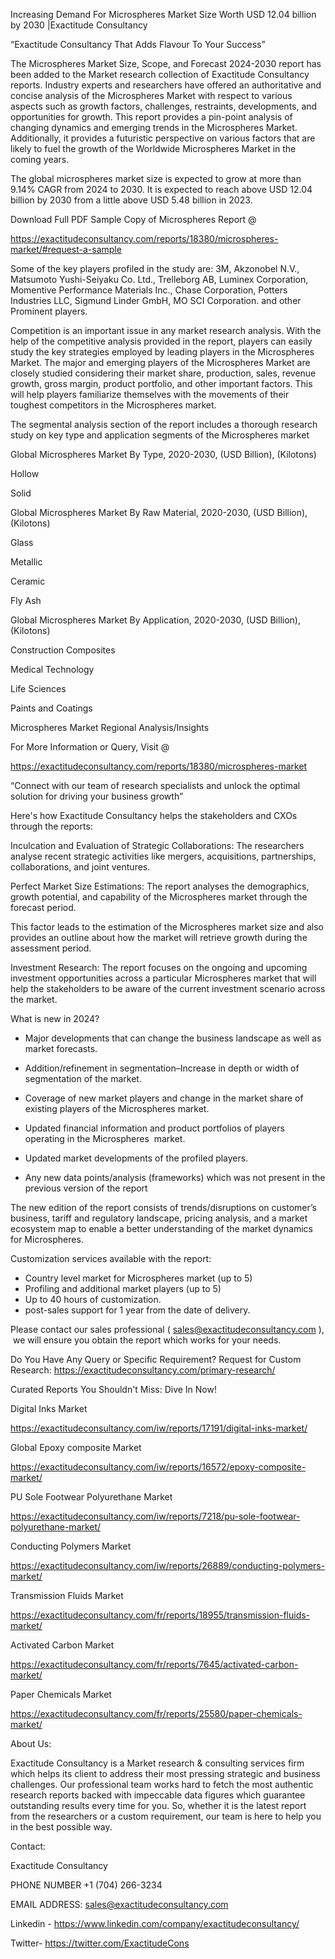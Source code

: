 Increasing Demand For Microspheres Market Size Worth USD 12.04 billion by 2030 |Exactitude Consultancy

“Exactitude Consultancy That Adds Flavour To Your Success”

The Microspheres Market Size, Scope, and Forecast 2024-2030 report has been added to the Market research collection of Exactitude Consultancy reports. Industry experts and researchers have offered an authoritative and concise analysis of the Microspheres Market with respect to various aspects such as growth factors, challenges, restraints, developments, and opportunities for growth. This report provides a pin-point analysis of changing dynamics and emerging trends in the Microspheres Market. Additionally, it provides a futuristic perspective on various factors that are likely to fuel the growth of the Worldwide Microspheres Market in the coming years.

The global microspheres market size is expected to grow at more than 9.14% CAGR from 2024 to 2030. It is expected to reach above USD 12.04 billion by 2030 from a little above USD 5.48 billion in 2023.

Download Full PDF Sample Copy of Microspheres Report @

https://exactitudeconsultancy.com/reports/18380/microspheres-market/#request-a-sample

Some of the key players profiled in the study are: 3M, Akzonobel N.V., Matsumoto Yushi-Seiyaku Co. Ltd., Trelleborg AB, Luminex Corporation, Momentive Performance Materials Inc., Chase Corporation, Potters Industries LLC, Sigmund Linder GmbH, MO SCI Corporation. and other Prominent players.

Competition is an important issue in any market research analysis. With the help of the competitive analysis provided in the report, players can easily study the key strategies employed by leading players in the Microspheres Market. The major and emerging players of the Microspheres Market are closely studied considering their market share, production, sales, revenue growth, gross margin, product portfolio, and other important factors. This will help players familiarize themselves with the movements of their toughest competitors in the Microspheres market.

The segmental analysis section of the report includes a thorough research study on key type and application segments of the Microspheres market

Global Microspheres Market By Type, 2020-2030, (USD Billion), (Kilotons)

Hollow

Solid

Global Microspheres Market By Raw Material, 2020-2030, (USD Billion), (Kilotons)

Glass

Metallic

Ceramic

Fly Ash

Global Microspheres Market By Application, 2020-2030, (USD Billion), (Kilotons)

Construction Composites

Medical Technology

Life Sciences

Paints and Coatings

Microspheres Market Regional Analysis/Insights

For More Information or Query, Visit @

https://exactitudeconsultancy.com/reports/18380/microspheres-market

“Connect with our team of research specialists and unlock the optimal solution for driving your business growth”

Here's how Exactitude Consultancy helps the stakeholders and CXOs through the reports:

Inculcation and Evaluation of Strategic Collaborations: The researchers analyse recent strategic activities like mergers, acquisitions, partnerships, collaborations, and joint ventures.

Perfect Market Size Estimations: The report analyses the demographics, growth potential, and capability of the Microspheres market through the forecast period.

This factor leads to the estimation of the Microspheres market size and also provides an outline about how the market will retrieve growth during the assessment period.

Investment Research: The report focuses on the ongoing and upcoming investment opportunities across a particular Microspheres market that will help the stakeholders to be aware of the current investment scenario across the market.

What is new in 2024?

- Major developments that can change the business landscape as well as market forecasts.

- Addition/refinement in segmentation–Increase in depth or width of segmentation of the market.

- Coverage of new market players and change in the market share of existing players of the Microspheres market.

- Updated financial information and product portfolios of players operating in the Microspheres  market.

- Updated market developments of the profiled players.

- Any new data points/analysis (frameworks) which was not present in the previous version of the report

The new edition of the report consists of trends/disruptions on customer’s business, tariff and regulatory landscape, pricing analysis, and a market ecosystem map to enable a better understanding of the market dynamics for Microspheres.

Customization services available with the report:

- Country level market for Microspheres market (up to 5)
- Profiling and additional market players (up to 5)
- Up to 40 hours of customization.
- post-sales support for 1 year from the date of delivery.

Please contact our sales professional ( sales@exactitudeconsultancy.com ),  we will ensure you obtain the report which works for your needs.

Do You Have Any Query or Specific Requirement? Request for Custom Research: https://exactitudeconsultancy.com/primary-research/

Curated Reports You Shouldn't Miss: Dive In Now!

Digital Inks Market

https://exactitudeconsultancy.com/iw/reports/17191/digital-inks-market/

Global Epoxy composite Market

https://exactitudeconsultancy.com/iw/reports/16572/epoxy-composite-market/

PU Sole Footwear Polyurethane Market

https://exactitudeconsultancy.com/iw/reports/7218/pu-sole-footwear-polyurethane-market/

Conducting Polymers Market

https://exactitudeconsultancy.com/iw/reports/26889/conducting-polymers-market/

Transmission Fluids Market

https://exactitudeconsultancy.com/fr/reports/18955/transmission-fluids-market/

Activated Carbon Market

https://exactitudeconsultancy.com/fr/reports/7645/activated-carbon-market/

Paper Chemicals Market

https://exactitudeconsultancy.com/fr/reports/25580/paper-chemicals-market/

About Us:

Exactitude Consultancy is a Market research & consulting services firm which helps its client to address their most pressing strategic and business challenges. Our professional team works hard to fetch the most authentic research reports backed with impeccable data figures which guarantee outstanding results every time for you. So, whether it is the latest report from the researchers or a custom requirement, our team is here to help you in the best possible way.

Contact:

Exactitude Consultancy

PHONE NUMBER +1 (704) 266-3234

EMAIL ADDRESS: sales@exactitudeconsultancy.com

Linkedin - https://www.linkedin.com/company/exactitudeconsultancy/

Twitter- https://twitter.com/ExactitudeCons




